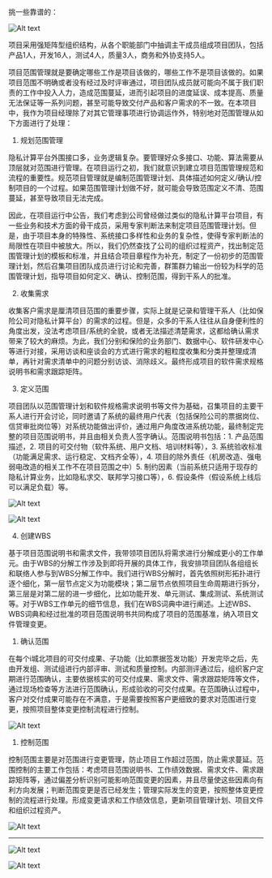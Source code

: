 挑一些靠谱的：

![Alt text](image.png)

项目采用强矩阵型组织结构，从各个职能部门中抽调主干成员组成项目团队，包括产品1人，开发16人，测试4人，质量3人，商务和外协支持5人。

项目范围管理就是要确定哪些工作是项目该做的，哪些工作不是项目该做的。如果项目范围不明确或者没有经过及时评审通过，项目团队成员就可能向不属于我们职责的工作中投入人力，造成范围蔓延，进而引起项目的进度延误、成本提高、质量无法保证等一系列问题，甚至可能导致交付产品和客户需求的不一致。在本项目中，我作为项目经理除了对其它管理事项进行协调运作外，特别地对范围管理从如下方面进行了处理：

1. 规划范围管理

隐私计算平台外围接口多，业务逻辑复杂。要管理好众多接口、功能、算法需要从顶层就对范围进行管理。在项目运行之初，我们就意识到建立项目范围管理规范和流程的重要性。规范项目管理就是编制范围管理计划、具体描述如何定义/确认/控制项目的一个过程。如果范围管理计划做不好，就可能会导致范围定义不清、范围蔓延，甚至导致项目无法完成。

因此，在项目运行中公告，我们考虑到公司曾经做过类似的隐私计算平台项目，有一些业务和技术方面的骨干成员，采用专家判断法来制定项目范围管理计划。但是，由于项目本身的特殊性、系统接口多样性和业务的复杂性，使得专家判断法的局限性在项目中被放大。所以，我们仍然查找了公司的组织过程资产，找出制定范围管理计划的模板和标准，并且结合项目章程作为补充，制定了一份初步的范围管理计划，然后召集项目团队成员进行讨论和完善，群策群力输出一份较为科学的范围管理计划，指导项目如何定义、确认、控制范围，得到干系人的批准。

2. 收集需求

收集客户需求是厘清项目范围的重要步骤，实际上就是记录和管理干系人（比如保险公司对隐私计算平台）的需求的过程。但是，众多的干系人往往从自身便利性的角度出发，没法考虑项目/系统的全貌，或者无法描述清楚需求，这都给确认需求带来了较大的麻烦。为此，我们分别和保险的业务部门、数据中心、软件研发中心等进行对接，采用访谈和座谈会的方式进行需求的粗粒度收集和分类并整理成清单，再针对需求清单中的问题分别访谈、消除歧义。最终形成项目的软件需求规格说明书和需求跟踪矩阵。

3. 定义范围

项目团队以范围管理计划和软件规格需求说明书等文件为基础，召集项目的主要干系人进行开会讨论，同时邀请了系统的最终用户代表（包括保险公司的票据岗位、信贷审批岗位等）对系统功能做出评价，通过用户角度改进系统功能，最终制定完整的项目范围说明书，并且由相关负责人签字确认。范围说明书包括：1. 产品范围描述，2. 项目的可交付物（软件系统、用户文档、培训材料等），3. 系统验收标准（功能满足需求、运行稳定、文档齐全等），4. 项目的除外责任（机房改造、强电弱电改造的相关工作不在项目范围之中）5. 制约因素（当前系统只适用于现存的隐私计算业务，比如隐私求交、联邦学习接口等），6. 假设条件（假设系统上线后可以满足负载）等。

![Alt text](image-1.png)

![Alt text](image-2.png)

4. 创建WBS

基于项目范围说明书和需求文件，我带领项目团队将需求进行分解成更小的工作单元。由于WBS的分解工作涉及到即将开展的具体工作，我安排项目团队各组组长和联络人参与到WBS分解工作中。我们进行WBS分解时，首先依照树形拓扑进行逐个细化，第一层节点定义为功能模块；第二层节点依照项目生命周期进行拆分，第三层是对第二层的进一步细化，比如功能开发、单元测试、集成测试、系统测试等。对于WBS工作单元的细节信息，我们在WBS词典中进行阐述。上述WBS、WBS词典和经过批准的项目范围说明书共同构成了项目的范围基准，纳入项目文件管理变更。

1. 确认范围

在每个i城北项目的可交付成果、子功能（比如票据签发功能）开发完毕之后，先由开发组、测试组进行内部评审、测试和质量控制。内部测评通过后，组织客户定期进行范围确认，主要依据核实的可交付成果、需求文件、需求跟踪矩阵等文件，通过现场检查等方法进行范围确认，形成验收的可交付成果。在范围确认过程中，客户对交付成果可能存在不满意，于是需要按照客户更细致的要求对范围进行变更，按照项目整体变更控制流程进行控制。

![Alt text](image-6.png)

1. 控制范围

控制范围主要是对范围进行变更管理，防止项目工作超过范围，防止需求蔓延。范围控制的主要工作包括：考虑项目范围说明书、工作绩效数据、需求文件、需求跟踪矩阵等，通过偏差分析识别可能影响范围变更的因素，并且尽量使这些因素向有利方向发展；判断范围变更是否已经发生；管理实际发生的变更，按照整体变更控制的流程进行处理。形成变更请求和工作绩效信息，更新项目管理计划、项目文件和组织过程资产。

![Alt text](image-3.png)

------

![Alt text](image-4.png)

![Alt text](image-5.png)


